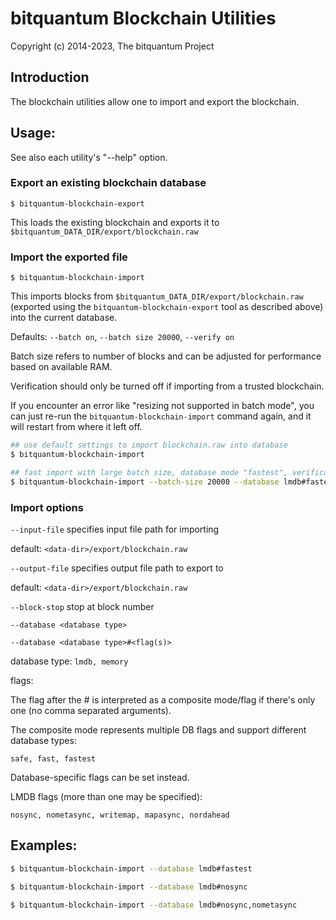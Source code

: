# bitquantum Blockchain Utilities

Copyright (c) 2014-2023, The bitquantum Project

## Introduction

The blockchain utilities allow one to import and export the blockchain.

## Usage:

See also each utility's "--help" option.

### Export an existing blockchain database

`$ bitquantum-blockchain-export`

This loads the existing blockchain and exports it to `$bitquantum_DATA_DIR/export/blockchain.raw`

### Import the exported file

`$ bitquantum-blockchain-import`

This imports blocks from `$bitquantum_DATA_DIR/export/blockchain.raw` (exported using the
`bitquantum-blockchain-export` tool as described above) into the current database.

Defaults: `--batch on`, `--batch size 20000`, `--verify on`

Batch size refers to number of blocks and can be adjusted for performance based on available RAM.

Verification should only be turned off if importing from a trusted blockchain.

If you encounter an error like "resizing not supported in batch mode", you can just re-run
the `bitquantum-blockchain-import` command again, and it will restart from where it left off.

```bash
## use default settings to import blockchain.raw into database
$ bitquantum-blockchain-import

## fast import with large batch size, database mode "fastest", verification off
$ bitquantum-blockchain-import --batch-size 20000 --database lmdb#fastest --verify off

```

### Import options

`--input-file`
specifies input file path for importing

default: `<data-dir>/export/blockchain.raw`

`--output-file`
specifies output file path to export to

default: `<data-dir>/export/blockchain.raw`

`--block-stop`
stop at block number

`--database <database type>`

`--database <database type>#<flag(s)>`

database type: `lmdb, memory`

flags:

The flag after the # is interpreted as a composite mode/flag if there's only
one (no comma separated arguments).

The composite mode represents multiple DB flags and support different database types:

`safe, fast, fastest`

Database-specific flags can be set instead.

LMDB flags (more than one may be specified):

`nosync, nometasync, writemap, mapasync, nordahead`

## Examples:

```bash
$ bitquantum-blockchain-import --database lmdb#fastest

$ bitquantum-blockchain-import --database lmdb#nosync

$ bitquantum-blockchain-import --database lmdb#nosync,nometasync
```
